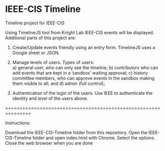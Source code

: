 # IEEE-CIS Timeline

  Timeline project for IEEE-CIS

  Using TimelineJS tool from Knight Lab IEEE-CIS events will be displayed. Additional parts of this project are:


  1) Create/Update events friendly using an entry form. TimelineJS uses a Google sheet or JSON.

  2) Manage levels of users. Types of users:  
          a) general user, who can only see the timeline;
          b) contributors who can add events that are kept in a ’sandbox’ waiting approval;
          c) history committee members, who can approve events in the sandbox making them visible to all; and
          d) admin (full control);

  3) Authentication of the login of the users. Use IEEE to authenticate the identity and level of the users above.

  ===============================================================

  Instructions:

  Download the IEEE-CIS-Timeline folder from this repository.
  Open the IEEE-CIS-Timeline folder and open index.html with Chrome.
  Select the options.
  Close the web browser when you are done
